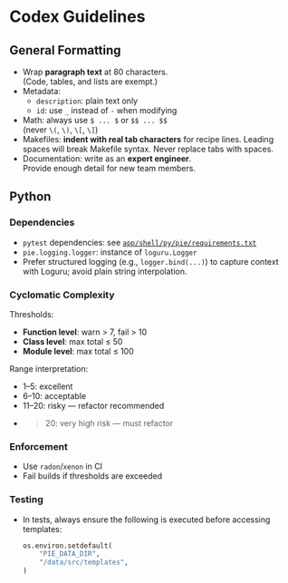 # Codex Guidelines

## General Formatting

- Wrap **paragraph text** at 80 characters.  
  (Code, tables, and lists are exempt.)
- Metadata:
  - `description`: plain text only
  - `id`: use `_` instead of `-` when modifying
- Math: always use `$ ... $` or `$$ ... $$`  
  (never `\(`, `\)`, `\[`, `\]`)
- Makefiles: **indent with real tab characters** for recipe lines.
  Leading spaces will break Makefile syntax. Never replace tabs with spaces.
- Documentation: write as an **expert engineer**.  
  Provide enough detail for new team members.

## Python

### Dependencies

- `pytest` dependencies: see
  [`app/shell/py/pie/requirements.txt`](app/shell/py/pie/requirements.txt)
- `pie.logging.logger`: instance of `loguru.Logger`
- Prefer structured logging (e.g., `logger.bind(...)`) to capture context with
  Loguru; avoid plain string interpolation.

### Cyclomatic Complexity

Thresholds:

- **Function level**: warn > 7, fail > 10
- **Class level**: max total ≤ 50
- **Module level**: max total ≤ 100

Range interpretation:

- 1–5: excellent
- 6–10: acceptable
- 11–20: risky — refactor recommended
- >20: very high risk — must refactor

### Enforcement

- Use `radon`/`xenon` in CI
- Fail builds if thresholds are exceeded

### Testing

- In tests, always ensure the following is executed before accessing templates:

  ```python
  os.environ.setdefault(
      "PIE_DATA_DIR",
      "/data/src/templates",
  )
  ```
